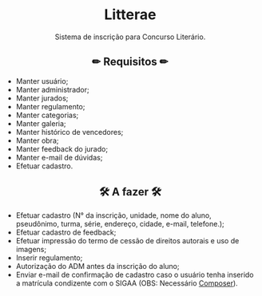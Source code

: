 <h1 align="center"> Litterae </h1>
<center> Sistema de inscrição para Concurso Literário. </center>

<h2 align="center"> ✏ Requisitos ✏ </h2>

- Manter usuário;
- Manter administrador;
- Manter jurados;
- Manter regulamento;
- Manter categorias;
- Manter galeria;
- Manter histórico de vencedores;
- Manter obra;
- Manter feedback do jurado;
- Manter e-mail de dúvidas;
- Efetuar cadastro.

<h2 align="center"> 🛠 A fazer 🛠 </h2>

- Efetuar cadastro (N° da inscrição, unidade, nome do aluno, pseudônimo, turma, série, endereço, cidade, e-mail, telefone.);
- Efetuar cadastro de feedback;
- Efetuar impressão do termo de cessão de direitos autorais e uso de imagens;
- Inserir regulamento;
- Autorização do ADM antes da inscrição do aluno;
- Enviar e-mail de confirmação de cadastro caso o usuário tenha inserido a matrícula condizente com o SIGAA (OBS: Necessário <a href="https://getcomposer.org/download/" rel=noopener>Composer</a>).
